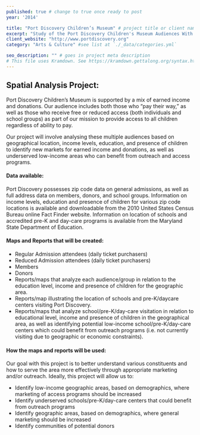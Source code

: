 ```yaml
---
published: true # change to true once ready to post
year: '2014'

title: "Port Discovery Children’s Museum" # project title or client name
excerpt: "Study of the Port Discovery Children's Museum Audiences With the Intent to Identify New Markets" # shows on project list page
client_website: "http://www.portdiscovery.org"
category: "Arts & Culture" #see list at `./_data/categories.yml`

seo_description: "" # goes in project meta description
# This file uses Kramdown. See https://kramdown.gettalong.org/syntax.html for syntax
---
```


## Spatial Analysis Project:
Port Discovery Children’s Museum is supported by a mix of earned income and donations. Our audience includes both those who “pay their way,” as well as those who receive free or reduced access (both individuals and school groups) as part of our mission to provide access to all children regardless of ability to pay.

Our project will involve analysing these multiple audiences based on geographical location, income levels, education, and presence of children to identify new markets for earned income and donations, as well as underserved low-income areas who can benefit from outreach and access programs.

#### Data available:
Port Discovery possesses zip code data on general admissions, as well as full address data on members, donors, and school groups. Information on income levels, education and presence of children for various zip code locations is available and downloadable from the 2010 United States Census Bureau online Fact Finder website. Information on location of schools and accredited pre-K and day-care programs is available from the Maryland State Department of Education.

#### Maps and Reports that will be created:
- Regular Admission attendees (daily ticket purchasers)
- Reduced Admission attendees (daily ticket purchasers)
- Members
- Donors
- Reports/maps that analyze each audience/group in relation to the education level, income and presence of children for the geographic area.
- Reports/map illustrating the location of schools and pre-K/daycare centers visiting Port Discovery.
- Reports/maps that analyze school/pre-K/day-care visitation in relation to educational level, income and presence of children in the geographical area, as well as identifying potential low-income school/pre-K/day-care centers which could benefit from outreach programs (i.e. not currently visiting due to geographic or economic constraints).

#### How the maps and reports will be used:
Our goal with this project is to better understand various constituents and how to serve the area more effectively through appropriate marketing and/or outreach. Ideally, this project will allow us to:
- Identify low-income geographic areas, based on demographics, where marketing of access programs should be increased
- Identify underserved schools/pre-K/day-care centers that could benefit from outreach programs
- Identify geographic areas, based on demographics, where general marketing should be increased
- Identify communities of potential donors

